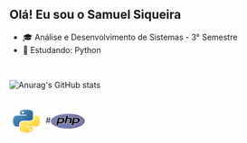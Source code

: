 ## Olá! Eu sou o Samuel Siqueira 

- 🎓 Análise e Desenvolvimento de Sistemas - 3° Semestre<br>
- 🌱 Estudando: Python
<br>

![Anurag's GitHub stats](https://github-readme-stats.vercel.app/api?username=samuel-gaudencio&show_icons=true&theme=tokyonight)
<div style="display: inline_block"><br>
  <img align="center" alt="Samuel-Python" height="50" width="60" src="https://raw.githubusercontent.com/devicons/devicon/master/icons/python/python-original.svg">
  #<img align="center" alt="Samuel-PHP" height="50" width="60" src="https://raw.githubusercontent.com/devicons/devicon/master/icons/php/php-original.svg">

